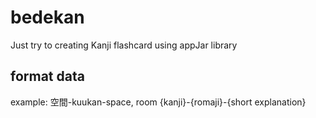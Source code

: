 # bedekan
Just try to creating Kanji flashcard using appJar library

## format data
example:
空間-kuukan-space, room
{kanji}-{romaji}-{short explanation}